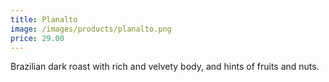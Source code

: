```yaml
---
title: Planalto
image: /images/products/planalto.png
price: 29.00
---
```


Brazilian dark roast with rich and velvety body, and hints of fruits and nuts.